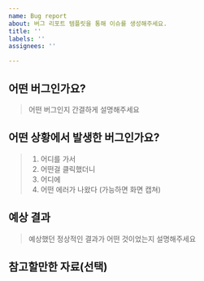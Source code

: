 ```yaml
---
name: Bug report
about: 버그 리포트 템플릿을 통해 이슈를 생성해주세요.
title: ''
labels: ''
assignees: ''

---
```


## 어떤 버그인가요?
> 어떤 버그인지 간결하게 설명해주세요

## 어떤 상황에서 발생한 버그인가요?
> 1. 어디를 가서
> 2. 어떤걸 클릭했더니
> 3. 어디에
> 4. 어떤 에러가 나왔다 (가능하면 화면 캡쳐)

## 예상 결과
> 예상했던 정상적인 결과가 어떤 것이었는지 설명해주세요

## 참고할만한 자료(선택)
